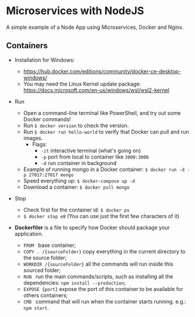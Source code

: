 # Microservices with NodeJS

A simple example of a Node App using Microservices, Docker and Nginx.

## Containers

- Installation for Windows:

  - https://hub.docker.com/editions/community/docker-ce-desktop-windows/
  - You may need the Linux Kernel update package:
    https://docs.microsoft.com/en-us/windows/wsl/wsl2-kernel

- Run

  - Open a command-line terminal like PowerShell, and try out some Docker commands!
  - Run `$ docker version` to check the version.
  - Run `$ docker run hello-world` to verify that Docker can pull and run images.
    - Flags:
      - `-it` interactive terminal (what's going on)
      - `-p` port from local to container like `3000:3000`
      - `-d` run container in background
  - Example of running mongo in a Docker container: `$ docker run -d -p 27017:27017 mongo`
  - Speed everything up: `$ docker-compose up -d`
  - Download a container: `$ docker pull mongo`

- Stop

  - Check first for the container id: `$ docker ps`
  - `$ docker stop e8` (You can use just the first few characters of it)

- **Dockerfiler** is a file to specify how Docker should package your application.
  - `FROM ` base container;
  - `COPY . /{sourceFolder}` copy everything in the current directory to the source folder;
  - `WORKDIR /{sourceFolder}` all the commands will run inside this sourced folder;
  - `RUN ` run the main commands/scripts, such as installing all the dependencies: `npm install --production`;
  - `EXPOSE {port}` expose the port of this container to be available for others containers;
  - `CMD ` command that will run when the container starts running. e.g.: `npm start`.
